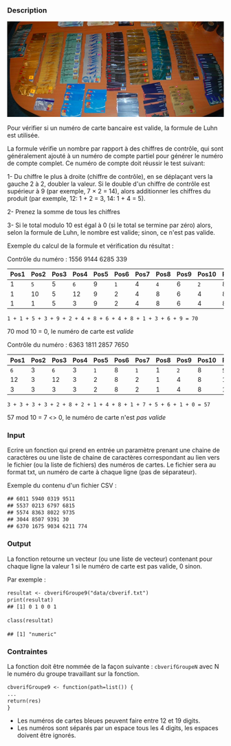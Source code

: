 ### Description

![cbverif](img/cbverif.jpg)

Pour vérifier si un numéro de carte bancaire est valide, la formule de Luhn est utilisée.

La formule vérifie un nombre par rapport à des chiffres de contrôle, qui sont généralement ajouté à un numéro de compte partiel pour générer le numéro de compte complet. Ce numéro de compte doit réussir le test suivant:

1- Du chiffre le plus à droite (chiffre de contrôle), en se déplaçant vers la gauche 2 à 2, doubler la valeur. Si le double d'un chiffre de contrôle est supérieur à 9 (par exemple, 7 × 2 = 14), alors additionner les chiffres du produit (par exemple, 12: 1 + 2 = 3, 14: 1 + 4 = 5).

2- Prenez la somme de tous les chiffres

3- Si le total modulo 10 est égal à 0 (si le total se termine par zéro) alors, selon la formule de Luhn, le nombre est valide; sinon, ce n'est pas valide.

Exemple du calcul de la formule et vérification du résultat :

Contrôle du numéro : 1556 9144 6285 339

Pos1 | Pos2 | Pos3 | Pos4 | Pos5 | Pos6 | Pos7 | Pos8 | Pos9 | Pos10 | Pos11 | Pos12 | Pos13 | Pos14 | Pos15 | 
--- | --- | --- | --- | --- | --- | --- | --- | --- | --- | --- | --- | --- | --- | ---
1 | `5` | 5 | `6` | 9 | `1` | 4 | `4` | 6 | `2` | 8 | `5` | 3 | `3` | 9
1 | 10 | 5 | 12 | 9 | 2 | 4 | 8 | 6 | 4 | 8 | 10 | 3 | 6 | 9
1 | 1 | 5 | 3 | 9 | 2 | 4 | 8 | 6 | 4 | 8 | 1 | 3 | 6 | 9

```
1 + 1 + 5 + 3 + 9 + 2 + 4 + 8 + 6 + 4 + 8 + 1 + 3 + 6 + 9 = 70
```

70 mod 10 = 0, le numéro de carte est *valide*

Contrôle du numéro : 6363 1811 2857 7650

Pos1 | Pos2 | Pos3 | Pos4 | Pos5 | Pos6 | Pos7 | Pos8 | Pos9 | Pos10 | Pos11 | Pos12 | Pos13 | Pos14 | Pos15 | Pos16 | 
--- | --- | --- | --- | --- | --- | --- | --- | --- | --- | --- | --- | --- | --- | --- | ---
`6` | 3 | `6` | 3 | `1` | 8 | `1` | 1 | `2` | 8 | `5` | 7 | `7` | 6 | `5` | 0
12 | 3 | 12 | 3 | 2 | 8 | 2 | 1 | 4 | 8 | 10 | 7 | 14 | 6 | 10 | 0
3 | 3 | 3 | 3 | 2 | 8 | 2 | 1 | 4 | 8 | 1 | 7 | 5 | 6 | 1 | 0

```
3 + 3 + 3 + 3 + 2 + 8 + 2 + 1 + 4 + 8 + 1 + 7 + 5 + 6 + 1 + 0 = 57
```

57 mod 10 = 7 <> 0, le numéro de carte n'est *pas valide*


### Input

Ecrire un fonction qui prend en entrée un paramètre prenant une chaine de caractères ou une liste de chaine de caractères correspondant au lien vers le fichier (ou la liste de fichiers) des numéros de cartes.
Le fichier sera au format txt, un numéro de carte à chaque ligne (pas de séparateur).

Exemple du contenu d'un fichier CSV :

    ## 6011 5940 0319 9511
    ## 5537 0213 6797 6815
    ## 5574 8363 8022 9735
    ## 3044 8507 9391 30
    ## 6370 1675 9034 6211 774

### Output

La fonction retourne un vecteur (ou une liste de vecteur) contenant pour chaque ligne la valeur 1 si le numéro de carte est pas valide, 0 sinon.

Par exemple :

    resultat <- cbverifGroupe9("data/cbverif.txt")
    print(resultat)
    ## [1] 0 1 0 0 1

    class(resultat)

    ## [1] "numeric"

### Contraintes

La fonction doit être nommée de la façon suivante : `cbverifGroupeN` avec N le numéro du groupe travaillant sur la fonction.

    cbverifGroupe9 <- function(path=list()) {
	...
	return(res)
    }

-   Les numéros de cartes bleues peuvent faire entre 12 et 19 digits.
-   Les numéros sont séparés par un espace tous les 4 digits, les espaces doivent être ignorés.

